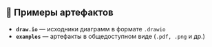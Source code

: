 ## 🧩 Примеры артефактов

- **`draw.io`** — исходники диаграмм в формате `.drawio`
- **`examples`** — артефакты в общедоступном виде (`.pdf, .png` и др.)
